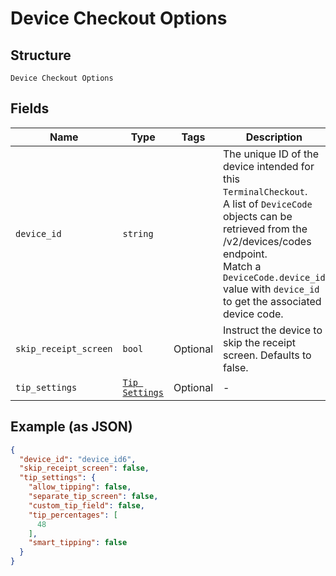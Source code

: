 
# Device Checkout Options

## Structure

`Device Checkout Options`

## Fields

| Name | Type | Tags | Description |
|  --- | --- | --- | --- |
| `device_id` | `string` |  | The unique ID of the device intended for this `TerminalCheckout`.<br>A list of `DeviceCode` objects can be retrieved from the /v2/devices/codes endpoint.<br>Match a `DeviceCode.device_id` value with `device_id` to get the associated device code. |
| `skip_receipt_screen` | `bool` | Optional | Instruct the device to skip the receipt screen. Defaults to false. |
| `tip_settings` | [`Tip Settings`](/doc/models/tip-settings.md) | Optional | - |

## Example (as JSON)

```json
{
  "device_id": "device_id6",
  "skip_receipt_screen": false,
  "tip_settings": {
    "allow_tipping": false,
    "separate_tip_screen": false,
    "custom_tip_field": false,
    "tip_percentages": [
      48
    ],
    "smart_tipping": false
  }
}
```


